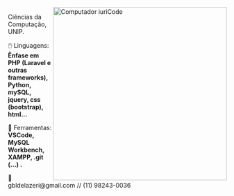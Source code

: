 <img src="https://raw.githubusercontent.com/MicaelliMedeiros/micaellimedeiros/master/image/computer-illustration.png" min-width="400px" max-width="400px" width="400px" align="right" alt="Computador iuriCode">

<p align="left"> 
  Ciências da Computação, UNIP.
</p>

<p align="left">
 🖱️ Linguagens: <strong> Ênfase em PHP (Laravel e outras frameworks), Python, mySQL, jquery, css (bootstrap), html...</strong>
</p>

<p align="left">
  💼 Ferramentas: <strong> VSCode, MySQL Workbench, XAMPP, .git (...) .</strong>
</p>

<p align="left">
 📧 gbldelazeri@gmail.com // (11) 98243-0036
</p>


